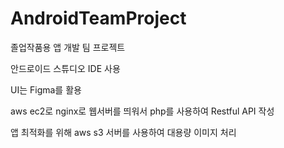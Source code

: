 # AndroidTeamProject
졸업작품용 앱 개발 팀 프로젝트 

안드로이드 스튜디오 IDE 사용

UI는 Figma를 활용

aws ec2로 nginx로 웹서버를 띄워서 php를 사용하여 Restful API 작성

앱 최적화를 위해 aws s3 서버를 사용하여 대용량 이미지 처리
